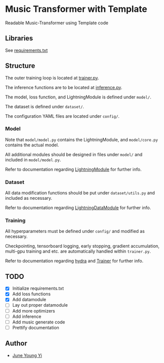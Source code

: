 # Music Transformer with Template
Readable Music-Transformer using Template code

## Libraries

See [requirements.txt](requirements.txt)

## Structure

The outer training loop is located at [trainer.py](trainer.py).

The inference functions are to be located at [inference.py](inference.py).

The model, loss function, and LightningModule is defined under `model/`.

The dataset is defined under `dataset/`.

The configuration YAML files are located under `config/`.

### Model

Note that `model/model.py` contains the LightningModule, and `model/core.py` contains the actual model.

All additional modules should be designed in files under `model/` and included in `model/model.py`.

Refer to documentation regarding [LightningModule](https://pytorch-lightning.readthedocs.io/en/stable/lightning_module.html) for further info.

### Dataset

All data modification functions should be put under `dataset/utils.py` and included as necessary.

Refer to documentation regarding [LightningDataModule](https://pytorch-lightning.readthedocs.io/en/stable/datamodules.html) for further info.

### Training

All hyperparameters must be defined under `config/` and modified as necessary.

Checkpointing, tensorboard logging, early stopping, gradient accumulation, multi-gpu training and etc. are automatically handled within `trainer.py`.

Refer to documentation regarding [hydra](https://hydra.cc) and [Trainer](https://pytorch-lightning.readthedocs.io/en/stable/trainer.html) for further info.


## TODO

 - [x] Initialize requirements.txt
 - [x] Add loss functions
 - [x] Add datamodule
 - [ ] Lay out proper datamodule
 - [ ] Add more optimizers
 - [ ] Add inference
 - [ ] Add music generate code 
 - [ ] Prettify documentation

## Author

- [June Young Yi](https://github.com/Rick-McCoy)
